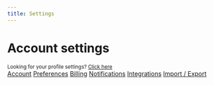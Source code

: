 ```yaml
---
title: Settings
---
```


<main class="medium">
  <div class="flex align-items-baseline justify-space-between">
    <h1>Account settings</h1>
    <small>Looking for your profile settings? <a href="/harvest-nav/profile">Click here</a></small>
  </div>

  <div class="tabs mt-24 mb-16">
    <nav>
      <a href="#" class="is-active">Account</a>
      <a href="#">Preferences</a>
      <a href="#">Billing</a>
      <a href="#">Notifications</a>
      <a href="#">Integrations</a>
      <a href="#">Import / Export</a>
    </nav>
  </div>

</main>
